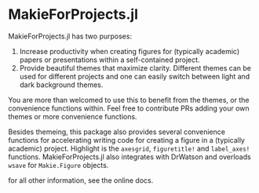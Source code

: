 # MakieForProjects.jl

MakieForProjects.jl has two purposes:

1. Increase productivity when creating figures for (typically academic) papers or presentations within a self-contained project.
2. Provide beautiful themes that maximize clarity. Different themes can be used for different projects and one can easily switch between light and dark background themes.

You are more than welcomed to use this to benefit from the themes,
or the convenience functions within.
Feel free to contribute PRs adding your own themes or more convenience functions.

Besides themeing, this package also provides several convenience functions
for accelerating writing code for creating a figure in a (typically academic) project.
Highlight is the `axesgrid`, `figuretitle!` and `label_axes!` functions.
MakieForProjects.jl also integrates with DrWatson and overloads `wsave` for `Makie.Figure` objects.

for all other information, see the online docs.